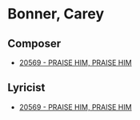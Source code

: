 # Bonner, Carey

## Composer

- [20569 - PRAISE HIM, PRAISE HIM](/hymns/20569.md)

## Lyricist

- [20569 - PRAISE HIM, PRAISE HIM](/hymns/20569.md)

